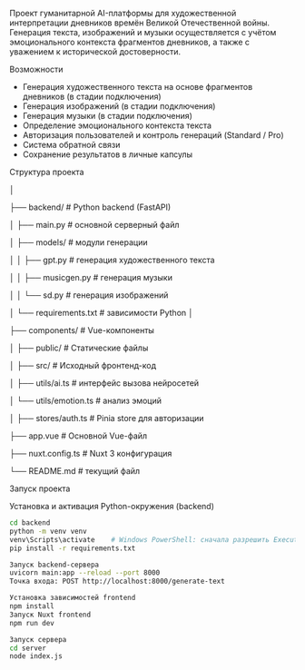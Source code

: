 Проект гуманитарной AI-платформы для художественной интерпретации дневников времён Великой Отечественной войны. Генерация текста, изображений и музыки осуществляется с учётом эмоционального контекста фрагментов дневников, а также с уважением к исторической достоверности.

Возможности

- Генерация художественного текста на основе фрагментов дневников (в стадии подключения)
- Генерация изображений (в стадии подключения)
- Генерация музыки (в стадии подключения)
- Определение эмоционального контекста текста
- Авторизация пользователей и контроль генераций (Standard / Pro)
- Система обратной связи
- Сохранение результатов в личные капсулы


Структура проекта

│

├── backend/ # Python backend (FastAPI)

│ ├── main.py # основной серверный файл

│ ├── models/ # модули генерации

│ │ ├── gpt.py # генерация художественного текста

│ │ ├── musicgen.py # генерация музыки 

│ │ └── sd.py # генерация изображений 

│ └── requirements.txt # зависимости Python
│

├── components/ # Vue-компоненты

│
├── public/ # Статические файлы

│
├── src/ # Исходный фронтенд-код

│ ├── utils/ai.ts # интерфейс вызова нейросетей

│ └── utils/emotion.ts # анализ эмоций

│
├── stores/auth.ts # Pinia store для авторизации

├── app.vue # Основной Vue-файл

├── nuxt.config.ts # Nuxt 3 конфигурация

└── README.md # текущий файл

Запуск проекта

Установка и активация Python-окружения (backend)

```bash
cd backend
python -m venv venv
venv\Scripts\activate    # Windows PowerShell: сначала разрешить ExecutionPolicy
pip install -r requirements.txt

Запуск backend-сервера
uvicorn main:app --reload --port 8000
Точка входа: POST http://localhost:8000/generate-text

Установка зависимостей frontend
npm install
Запуск Nuxt frontend
npm run dev

Запуск сервера
cd server
node index.js


